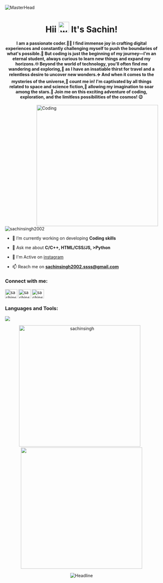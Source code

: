 

![MasterHead](https://www.learnupon.com/wp-content/uploads/@2x-Blog-Multimodal-Learning-Animation.gif) 
  



<h1 align="center">Hii <img alt="wave" src="https://emojis.slackmojis.com/emojis/images/1588177020/8809/wave_hello.gif?1588177020" width="35"> It's Sachin!  </h1>








<h4 align="center">I am a passionate coder.👨‍💻 I find immense joy in crafting digital experiences and constantly challenging myself to push the boundaries of what's possible.💯 But coding is just the beginning of my journey—I'm an eternal student, always curious to learn new things and expand my horizons.♾️ Beyond the world of technology, you'll often find me wandering and exploring,👣 as I have an insatiable thirst for travel and a relentless desire to uncover new wonders.✈️ And when it comes to the mysteries of the universe,🌌 count me in! I'm captivated by all things related to space and science fiction,🚀 allowing my imagination to soar among the stars.🔭 Join me on this exciting adventure of coding, exploration, and the limitless possibilities of the cosmos! 😉</h4>


<img align="right" alt="Coding" width="400" src="https://miro.medium.com/max/1360/0*7Q3yvSIv_t0ioJ-Z.gif">





<p align="left"> <img src="https://komarev.com/ghpvc/?username=sachinsingh2002&label=Profile%20views&color=0e75b6&style=flat" alt="sachinsingh2002" /> </p>



- 🌱 I’m currently working on developing **Coding skills**

- 💬 Ask me about **C/C++, HTML/CSS/JS, >Python**

- 📝 I'm Active on [instagram](https://www.instagram.com/sachinsingh2002/)

- 📫 Reach me on **sachinsingh2002.ssss@gmail.com**

<h3 align="left">Connect with me:</h3>
<p align="left">
<a href="https://twitter.com/sachinsingh2002" target="blank"><img align="center" src="https://skillicons.dev/icons?i=twitter" alt="sachinsingh2002" height="30" width="40" /></a>
<a href="https://linkedin.com/in/sachinsingh2002" target="blank"><img align="center" src="https://skillicons.dev/icons?i=linkedin" alt="sachinsingh2002" height="30" width="40" /></a>
<a href="https://instagram.com/sachinsingh2002" target="blank"><img align="center" src="https://skillicons.dev/icons?i=instagram" alt="sachinsingh2002" height="30" width="40" /></a>
</p>

<h3 align="left">Languages and Tools:</h3>

<p align="left"> <a href="https://github.com/sachinsingh2002"><img src="https://skillicons.dev/icons?i=c,cpp,python,java,html,css,js,firebase,vscode,figma,lua"> </a> </p>






<p align='center'><img width="400px" src="https://github-readme-streak-stats.herokuapp.com/?user=sachinsingh2002&theme=radical" alt="sachinsingh" />&nbsp; &nbsp;<img width="400px" src="https://github-readme-stats.vercel.app/api?username=sachinsingh2002&count_private=true&theme=radical"/></p>





 <div align=center>
        <img src="https://readme-typing-svg.herokuapp.com?color=ff33df&size=32&center=true&vCenter=true&width=600&height=50&lines=Show+some+LOVE+;by+starring+some+of+the+repositories!;" alt="Headline" />
    </div>
